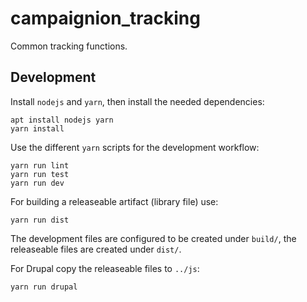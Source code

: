 # campaignion_tracking

Common tracking functions.

## Development

Install `nodejs` and `yarn`, then install the needed dependencies:

    apt install nodejs yarn
    yarn install

Use the different `yarn` scripts for the development workflow:

    yarn run lint
    yarn run test
    yarn run dev

For building a releaseable artifact (library file) use:

    yarn run dist

The development files are configured to be created under `build/`, the
releaseable files are created under `dist/`.

For Drupal copy the releaseable files to `../js`:

    yarn run drupal


